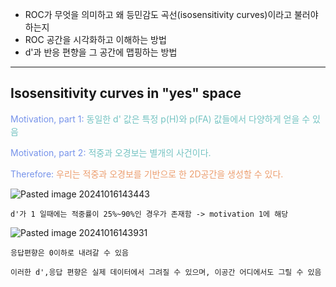 - ROC가 무엇을 의미하고 왜 등민감도 곡선(isosensitivity curves)이라고 불러야 하는지
- ROC 공간을 시각화하고 이해하는 방법
- d'과 반응 편향을 그 공간에 맵핑하는 방법
---
## Isosensitivity curves in "yes" space

<span style="color:rgb(118, 147, 234)">Motivation, part 1:</span> <span style="color:rgb(116, 195, 194)">동일한 d' 값은 특정 p(H)와 p(FA) 값들에서 다양하게 얻을 수 있음</span>

<span style="color:rgb(118, 147, 234)">Motivation, part 2:</span> <span style="color:rgb(116, 195, 194)">적중과 오경보는 별개의 사건이다. </span>

<span style="color:rgb(118, 147, 234)">Therefore:</span> <span style="color:rgb(236, 158, 111)">우리는 적중과 오경보를 기반으로 한 2D공간을 생성할 수 있다.</span> 

![Pasted image 20241016143443](../../Pasted%20image%2020241016143443.png)

	d'가 1 일때에는 적중률이 25%~90%인 경우가 존재함 -> motivation 1에 해당

![Pasted image 20241016143931](../../Pasted%20image%2020241016143931.png)

	응답편향은 0이하로 내려갈 수 있음

	이러한 d',응답 편향은 실제 데이터에서 그려질 수 있으며, 이공간 어디에서도 그릴 수 있음

